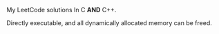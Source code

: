 My LeetCode solutions In C **AND** C++.

Directly executable, and all dynamically allocated memory can be freed.
